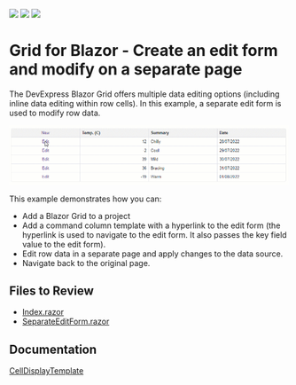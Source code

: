<!-- default badges list -->
![](https://img.shields.io/endpoint?url=https://codecentral.devexpress.com/api/v1/VersionRange/198051624/23.1.3%2B)
[![](https://img.shields.io/badge/Open_in_DevExpress_Support_Center-FF7200?style=flat-square&logo=DevExpress&logoColor=white)](https://supportcenter.devexpress.com/ticket/details/T802173)
[![](https://img.shields.io/badge/📖_How_to_use_DevExpress_Examples-e9f6fc?style=flat-square)](https://docs.devexpress.com/GeneralInformation/403183)
<!-- default badges end -->

# Grid for Blazor - Create an edit form and modify on a separate page

The DevExpress Blazor Grid offers multiple data editing options (including inline data editing within row cells). In this example, a separate edit form is used to modify row data.

![Edit form on a separate page](images/datagrid-with-external-edit-form.gif)

This example demonstrates how you can:

* Add a Blazor Grid to a project
* Add a command column template with a hyperlink to the edit form (the hyperlink is used to navigate to the edit form. It also passes the key field value to the edit form).
* Edit row data in a separate page and apply changes to the data source.
* Navigate back to the original page.

<!-- default file list -->
## Files to Review

* [Index.razor](./CS/DataGridSeparateEditForm/Pages/Index.razor)
* [SeparateEditForm.razor](./CS/DataGridSeparateEditForm/Pages/SeparateEditForm.razor)
<!-- default file list end -->

## Documentation

[CellDisplayTemplate](https://docs.devexpress.com/Blazor/DevExpress.Blazor.DxGridCommandColumn.CellDisplayTemplate)

